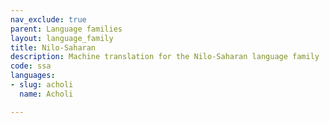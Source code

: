 ```yaml
---
nav_exclude: true
parent: Language families
layout: language_family
title: Nilo-Saharan
description: Machine translation for the Nilo-Saharan language family
code: ssa
languages:
- slug: acholi
  name: Acholi

---
```


